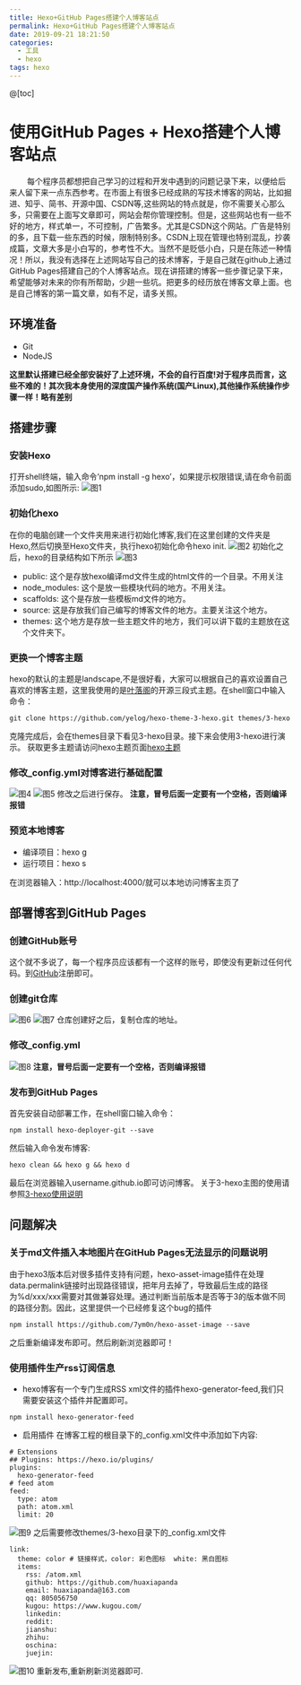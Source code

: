 ```yaml
---
title: Hexo+GitHub Pages搭建个人博客站点
permalink: Hexo+GitHub Pages搭建个人博客站点
date: 2019-09-21 18:21:50
categories:
  - 工具
  - hexo
tags: hexo
---
```

@[toc]
# 使用GitHub Pages + Hexo搭建个人博客站点
&nbsp;&nbsp;&nbsp;&nbsp;&nbsp;&nbsp;&nbsp;&nbsp;每个程序员都想把自己学习的过程和开发中遇到的问题记录下来，以便给后来人留下来一点东西参考。在市面上有很多已经成熟的写技术博客的网站，比如掘进、知乎、简书、开源中国、CSDN等,这些网站的特点就是，你不需要关心那么多，只需要在上面写文章即可，网站会帮你管理控制。但是，这些网站也有一些不好的地方，样式单一，不可控制，广告繁多。尤其是CSDN这个网站。广告是特别的多，且下载一些东西的时候，限制特别多。CSDN上现在管理也特别混乱，抄袭成篇，文章大多是小白写的，参考性不大。当然不是贬低小白，只是在陈述一种情况！所以，我没有选择在上述网站写自己的技术博客，于是自己就在github上通过GitHub Pages搭建自己的个人博客站点。现在讲搭建的博客一些步骤记录下来，希望能够对未来的你有所帮助，少趟一些坑。把更多的经历放在博客文章上面。也是自己博客的第一篇文章，如有不足，请多关照。
## 环境准备
  * Git
  * NodeJS

**这里默认搭建已经全部安装好了上述环境，不会的自行百度!对于程序员而言，这些不难的！其次我本身使用的深度国产操作系统(国产Linux),其他操作系统操作步骤一样！略有差别**

## 搭建步骤
### 安装Hexo
打开shell终端，输入命令‘npm install -g hexo’，如果提示权限错误,请在命令前面添加sudo,如图所示:
![图1](Hexo-GitHub-Pages搭建个人博客站点/one.png)
### 初始化hexo
在你的电脑创建一个文件夹用来进行初始化博客,我们在这里创建的文件夹是Hexo,然后切换至Hexo文件夹，执行hexo初始化命令hexo init.
![图2](Hexo-GitHub-Pages搭建个人博客站点/two.png)
初始化之后，hexo的目录结构如下所示
![图3](Hexo-GitHub-Pages搭建个人博客站点/three.png)
  * public: 这个是存放hexo编译md文件生成的html文件的一个目录。不用关注
  * node_modules: 这个是放一些模块代码的地方。不用关注。
  * scaffolds: 这个是存放一些模板md文件的地方。
  * source: 这是存放我们自己编写的博客文件的地方。主要关注这个地方。
  * themes: 这个地方是存放一些主题文件的地方，我们可以讲下载的主题放在这个文件夹下。

### 更换一个博客主题
hexo的默认的主题是landscape,不是很好看，大家可以根据自己的喜欢设置自己喜欢的博客主题，这里我使用的是[叶落阁](https://yelog.org/)的开源三段式主题。在shell窗口中输入命令：
```shell
git clone https://github.com/yelog/hexo-theme-3-hexo.git themes/3-hexo
```
克隆完成后，会在themes目录下看见3-hexo目录。接下来会使用3-hexo进行演示。
获取更多主题请访问hexo主题页面[hexo主题](https://hexo.io/themes/)
### 修改_config.yml对博客进行基础配置
![图4](Hexo-GitHub-Pages搭建个人博客站点/four.png)
![图5](Hexo-GitHub-Pages搭建个人博客站点/five.png)
修改之后进行保存。
**注意，冒号后面一定要有一个空格，否则编译报错**
### 预览本地博客
* 编译项目：hexo g
* 运行项目：hexo s

在浏览器输入：http://localhost:4000/就可以本地访问博客主页了
## 部署博客到GitHub Pages
### 创建GitHub账号
这个就不多说了，每一个程序员应该都有一个这样的账号，即使没有更新过任何代码。到[GitHub](https://github.com/)注册即可。
### 创建git仓库
![图6](Hexo-GitHub-Pages搭建个人博客站点/six.png)
![图7](Hexo-GitHub-Pages搭建个人博客站点/seven.png)
仓库创建好之后，复制仓库的地址。
### 修改_config.yml
![图8](Hexo-GitHub-Pages搭建个人博客站点/eight.png)
**注意，冒号后面一定要有一个空格，否则编译报错**
### 发布到GitHub Pages
首先安装自动部署工作，在shell窗口输入命令：
```shell
npm install hexo-deployer-git --save
```
然后输入命令发布博客:
```shell
hexo clean && hexo g && hexo d
```
最后在浏览器输入username.github.io即可访问博客。
关于3-hexo主图的使用请参照[3-hexo使用说明](https://yelog.org/2017/03/23/3-hexo-instruction/)
## 问题解决
### 关于md文件插入本地图片在GitHub Pages无法显示的问题说明
 由于hexo3版本后对很多插件支持有问题，hexo-asset-image插件在处理data.permalink链接时出现路径错误，把年月去掉了，导致最后生成的路径为%d/xxx/xxx需要对其做兼容处理。通过判断当前版本是否等于3的版本做不同的路径分割。因此，这里提供一个已经修复这个bug的插件
 ```shell
npm install https://github.com/7ym0n/hexo-asset-image --save
 ```
之后重新编译发布即可。然后刷新浏览器即可！
### 使用插件生产rss订阅信息
* hexo博客有一个专门生成RSS xml文件的插件hexo-generator-feed,我们只需要安装这个插件并配置即可。
```shell
npm install hexo-generator-feed
```
* 启用插件
在博客工程的根目录下的_config.xml文件中添加如下内容:
```
# Extensions
## Plugins: https://hexo.io/plugins/
plugins:
  hexo-generator-feed
# feed atom
feed:
  type: atom
  path: atom.xml
  limit: 20
```
![图9](Hexo-GitHub-Pages搭建个人博客站点/nine.png)
之后需要修改themes/3-hexo目录下的_config.xml文件
```
link:
  theme: color # 链接样式，color: 彩色图标  white: 黑白图标
  items:
    rss: /atom.xml
    github: https://github.com/huaxiapanda
    email: huaxiapanda@163.com
    qq: 805056750
    kugou: https://www.kugou.com/
    linkedin:
    reddit:
    jianshu:
    zhihu:
    oschina:
    juejin:
```
![图10](Hexo-GitHub-Pages搭建个人博客站点/ten.png)
重新发布,重新刷新浏览器即可.

